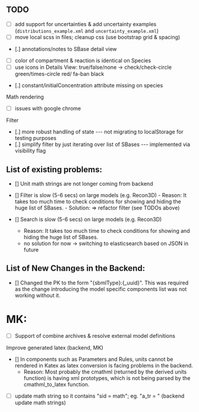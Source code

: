 ## TODO 
- [ ] add support for uncertainties & add uncertainty examples (`distributions_example.xml` and `uncertainty_example.xml`)
- [ ] move local scss in files; cleanup css (use bootstrap grid & spacing)
- [.] annotations/notes to SBase detail view
- [ ] color of compartment & reaction is identical on Species
- [ ] use icons in Details View: true/false/none -> check/check-circle green/times-circle red/ fa-ban black
- [.] constant/initialConcentration attribute missing on species

Math rendering
- [ ] issues with google chrome

Filter
- [.] more robust handling of state --- not migrating to localStorage for testing purposes
- [.] simplify filter by just iterating over list of SBases --- implemented via visibility flag


## List of existing problems:
- [] Unit math strings are not longer coming from backend
- [] Filter is slow (5-6 secs) on large models (e.g. Recon3D)
        - Reason: It takes too much time to check conditions for showing and hiding the huge list of SBases.
        - Solution: => refactor filter (see TODOs above)
   
- [] Search is slow (5-6 secs) on large models (e.g. Recon3D)
    - Reason: It takes too much time to check conditions for showing and hiding the huge list of SBases.
    - no solution for now -> switching to elasticsearch based on JSON in future


## List of New Changes in the Backend:
- [] Changed the PK to the form "{sbmlType}:{_uuid}". This was required as the change introducing the model specific components list was not working without it.

# MK:
- [ ] Support of combine archives & resolve external model definitions

Improve generated latex (backend, MK)
- [] In components such as Parameters and Rules, units cannot be rendered in Katex as latex conversion is facing problems in the backend.
    - Reason: Most probably the cmathml (returned by the derived units function) is having xml prototypes, which is not being parsed by the cmathml_to_latex function. 
- [ ] update math string so it contains "sid = math"; eg. "a_tr = " (backend update math strings)
